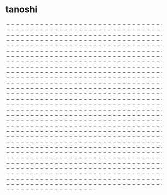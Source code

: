 # tanoshi

...........................................................................................................................................................................................................................................................................................................................................................................................................................................................................................................................................................................................................................................................................................................................................................................................................................................................................................................................................................................................................................................................................................................................................................................................................................................................................................................................................................................................................................................................................................................................................................................................................................................................................................................................................................................................................................................................................................................................................................................................................................................................................................................................................................................................................................................................................................................................................................................................................................................................................................................................................................................................................................................................................................................................................................................................................................................................................................................................................................................................................................................................................................................................................................................................................................................................................................................................................................................................................................................................................................................................................................................................................................................................................................................................................................................................................................................................................................................................................................................................................................................................................